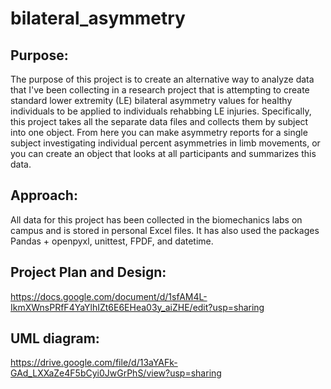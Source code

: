 # bilateral_asymmetry
## Purpose:
The purpose of this project is to create an alternative way to analyze data that I've been collecting in a research project that is attempting to create standard lower extremity (LE) bilateral asymmetry values for healthy individuals to be applied to individuals rehabbing LE injuries. Specifically, this project takes all the separate data files and collects them by subject into one object. From here you can make asymmetry reports for a single subject investigating individual percent asymmetries in limb movements, or you can create an object that looks at all participants and summarizes this data.

## Approach: 
All data for this project has been collected in the biomechanics labs on campus and is stored in personal Excel files. It has also used the packages Pandas + openpyxl, unittest, FPDF, and datetime.

## Project Plan and Design:
https://docs.google.com/document/d/1sfAM4L-IkmXWnsPRfF4YaYlhIZt6E6EHea03y_aiZHE/edit?usp=sharing

## UML diagram:
https://drive.google.com/file/d/13aYAFk-GAd_LXXaZe4F5bCyi0JwGrPhS/view?usp=sharing